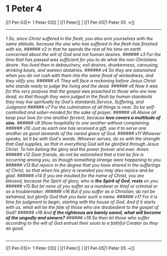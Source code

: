 # 1 Peter 4

[[1 Pet-03|← 1 Peter 03]] | [[1 Peter]] | [[1 Pet-05|1 Peter 05 →]]
***

###### 1 So, since Christ suffered in the flesh, you also arm yourselves with the same attitude, because the one who has suffered in the flesh has finished with sin, ###### v2 in that he spends the rest of his time on earth concerned about the will of God and not human desires. ###### v3 For the time that has passed was sufficient for you to do what the non-Christians desire. You lived then in debauchery, evil desires, drunkenness, carousing, drinking bouts, and wanton idolatries. ###### v4 So they are astonished when you do not rush with them into the same flood of wickedness, and they vilify you. ###### v5 They will face a reckoning before Jesus Christ who stands ready to judge the living and the dead. ###### v6 Now it was for this very purpose that the gospel was preached to those who are now dead, so that though they were judged in the flesh by human standards they may live spiritually by God's standards.Service, Suffering, and Judgment ###### v7 For the culmination of all things is near. So be self-controlled and sober-minded for the sake of prayer. ###### v8 Above all keep your love for one another fervent, because **_love covers a multitude of sins_**. ###### v9 Show hospitality to one another without complaining. ###### v10 Just as each one has received a gift, use it to serve one another as good stewards of the varied grace of God. ###### v11 Whoever speaks, let it be with God's words. Whoever serves, do so with the strength that God supplies, so that in everything God will be glorified through Jesus Christ. To him belong the glory and the power forever and ever. Amen. ###### v12 Dear friends, do not be astonished that a trial by fire is occurring among you, as though something strange were happening to you. ###### v13 But rejoice in the degree that you have shared in the sufferings of Christ, so that when his glory is revealed you may also rejoice and be glad. ###### v14 If you are insulted for the name of Christ, you are blessed, because the Spirit of glory, who is **_the Spirit of God_**, **_rests_** on you. ###### v15 But let none of you suffer as a murderer or thief or criminal or as a troublemaker. ###### v16 But if you suffer as a Christian, do not be ashamed, but glorify God that you bear such a name. ###### v17 For it is time for judgment to begin, starting with the house of God. And if it starts with us, what will be the fate of those who are disobedient to the gospel of God? ###### v18 And **_if_** **_the righteous are barely saved, what will become of_** **_the ungodly and sinners?_** ###### v19 So then let those who suffer according to the will of God entrust their souls to a faithful Creator as they do good.

***
[[1 Pet-03|← 1 Peter 03]] | [[1 Peter]] | [[1 Pet-05|1 Peter 05 →]]
